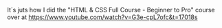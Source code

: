 It´s juts how I did the "HTML & CSS Full Course - Beginner to Pro" course over at https://www.youtube.com/watch?v=G3e-cpL7ofc&t=17018s
